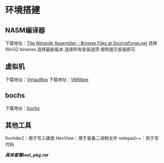 # 环境搭建

## NASM编译器

下载地址：[The Netwide Assembler - Browse Files at SourceForge.net](https://sourceforge.net/projects/nasm/files/)
选择Win32 binaries
选择最新版本
选择所有安装选项
按照提示安装即可

## 虚拟机

下载地址：[VirtaulBox](https://www.virtualbox.org/wiki/Downloads)
下载地址：[VMWare](https://tanzu.vmware.com/get-started)

## bochs

下载地址：[bochs](http://bochs.sourceforge.net/)

## 其他工具

fixvhdw2：用于写入硬盘
HexView：用于查看二进制文件
notepad++：用于写代码

***具体查看tool_pkg.rar***
